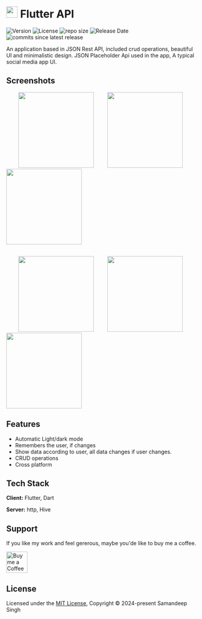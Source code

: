 

# <img src="https://github.com/samanjhutty/Flutter-API/blob/main/android/app/src/main/res/mipmap-mdpi/ic_launcher.png" width="30" height="30"> Flutter API 

![Version](https://img.shields.io/github/v/release/samanjhutty/flutter-api)
![License](https://img.shields.io/github/license/samanjhutty/flutter-api)
![repo size](https://img.shields.io/github/repo-size/samanjhutty/flutter-api)
![Release Date](https://img.shields.io/github/release-date/samanjhutty/flutter-api)
![ commits since latest release](https://img.shields.io/github/commits-since/samanjhutty/flutter-api/latest)

An application based in JSON Rest API, included crud operations, beautiful UI and minimalistic design. JSON Placeholder Api used in the app, A typical social media app UI.


## Screenshots

&emsp;&emsp; <img src="https://github.com/samanjhutty/Flutter-API/blob/main/screenshots/posts.png" width="200"> &emsp;&emsp; <img src="https://github.com/samanjhutty/Flutter-API/blob/main/screenshots/show-photos.png" width="200"> &emsp;&emsp; <img src="https://github.com/samanjhutty/Flutter-API/blob/main/screenshots/todos.png" width="200"> 

<br/> &emsp;&emsp; <img src="https://github.com/samanjhutty/Flutter-API/blob/main/screenshots/user-details.png" width="200"> &emsp;&emsp; <img src="https://github.com/samanjhutty/Flutter-API/blob/main/screenshots/new-post.png" width="200"> &emsp;&emsp; <img src="https://github.com/samanjhutty/Flutter-API/blob/main/screenshots/users.png" width="200"> 


## Features

- Automatic Light/dark mode
- Remembers the user, if changes
- Show data according to user, all data changes if user changes.
- CRUD operations
- Cross platform


## Tech Stack

**Client:** Flutter, Dart

**Server:** http, Hive


## Support

If you like my work and feel gererous, maybe you'de like to buy me a coffee.<br/>

<a href="https://www.buymeacoffee.com/samandeepsingh"><img alt="Buy me a Coffee" height="56" src="https://cdn.jsdelivr.net/npm/@intergrav/devins-badges@3/assets/cozy/donate/buymeacoffee-singular_vector.svg"></a>




## License

Licensed under the [MIT License](https://choosealicense.com/licenses/mit/), Copyright © 2024-present Samandeep Singh
